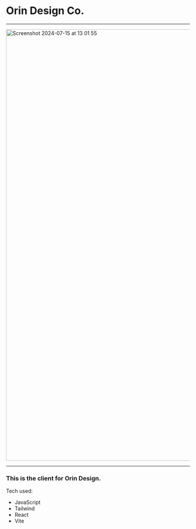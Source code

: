 # Orin Design Co.

---

<img width="1181" alt="Screenshot 2024-07-15 at 13 01 55" src="https://github.com/user-attachments/assets/cc5911f9-8fd0-4682-9730-edfee0fc9e5b">

---

### This is the client for Orin Design.

Tech used:

- JavaScript
- Tailwind
- React
- Vite
  
